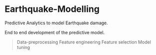 # Earthquake-Modelling
Predictive Analytics to model Earthquake damage.

End to end development of the predictive model. 
> Data-preprocessing
> Feature engineering
> Feature selection
> Model tuning
